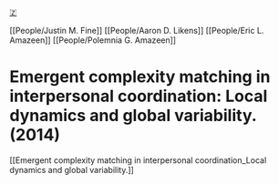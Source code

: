 [🇿](zotero://select/library/items/97IDAQTR)

[[People/Justin M. Fine]] [[People/Aaron D. Likens]] [[People/Eric L. Amazeen]] [[People/Polemnia G. Amazeen]] 
# Emergent complexity matching in interpersonal coordination: Local dynamics and global variability. (2014)

[[Emergent complexity matching in interpersonal coordination_Local dynamics and global variability.]]